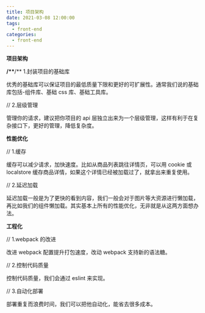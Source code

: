 ```yaml
---
title: 项目架构
date: 2021-03-08 12:00:00
tags:
  - front-end
categories:
  - front-end
---
```


**项目架构**

**/\*\***/\*\* 1.封装项目的基础库

优秀的基础库可以保证项目的最低质量下限和更好的可扩展性。通常我们说的基础库包括-组件库、基础 css 库、基础工具库。

// 2.层级管理

管理你的请求，建议把你项目的 api 层独立出来为一个层级管理，这样有利于在复杂接口下，更好的管理，降低复杂度。

**性能优化**

// 1.缓存

缓存可以减少请求，加快速度。比如从商品列表跳往详情页，可以用 cookie 或 localstore 缓存商品详情，如果这个详情已经被加载过了，就拿出来重复使用。

// 2.延迟加载

延迟加载一般是为了更快的看到内容，我们一般会对于图片等大资源进行懒加载，再比如我们的组件懒加载。其实基本上所有的性能优化，无非就是从这两方面想办法。

**工程化**

// 1.webpack 的改进

改进 webpack 配置提升打包速度，改动 webpack 支持新的语法糖。

// 2.控制代码质量

控制代码质量，我们会通过 eslint 来实现。

// 3.自动化部署

部署重复而浪费时间，我们可以把他自动化，能省去很多成本。
